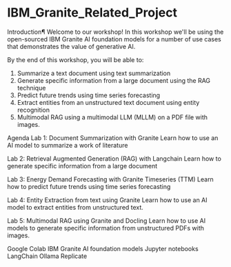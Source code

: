 # IBM_Granite_Related_Project

Introduction¶
Welcome to our workshop! In this workshop we'll be using the open-sourced IBM Granite AI foundation models for a number of use cases that demonstrates the value of generative AI.

By the end of this workshop, you will be able to:
1. Summarize a text document using text summarization
2. Generate specific information from a large document using the RAG technique
3. Predict future trends using time series forecasting
4. Extract entities from an unstructured text document using entity recognition
5. Multimodal RAG using a multimodal LLM (MLLM) on a PDF file with images.


Agenda
Lab 1: Document Summarization with Granite	Learn how to use an AI model to summarize a work of literature

Lab 2: Retrieval Augmented Generation (RAG) with Langchain	Learn how to generate specific information from a large document

Lab 3: Energy Demand Forecasting with Granite Timeseries (TTM)	Learn how to predict future trends using time series forecasting

Lab 4: Entity Extraction from text using Granite	Learn how to use an AI model to extract entities from unstructured text.

Lab 5: Multimodal RAG using Granite and Docling	Learn how to use AI models to generate specific information from unstructured PDFs with images.


Google Colab
IBM Granite AI foundation models
Jupyter notebooks
LangChain
Ollama
Replicate
